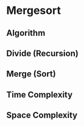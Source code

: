 # Mergesort
## Algorithm
## Divide (Recursion)
## Merge (Sort)
## Time Complexity
## Space Complexity

[comment]: ![](https://github.com/BillyZhong/cs/raw/master/algorithms/mergesort/mergesort.png)
